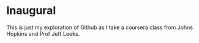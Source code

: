 # Inaugural
This is just my exploration of Github as I take a coursera class from Johns Hopkins and Prof Jeff Leeks.

